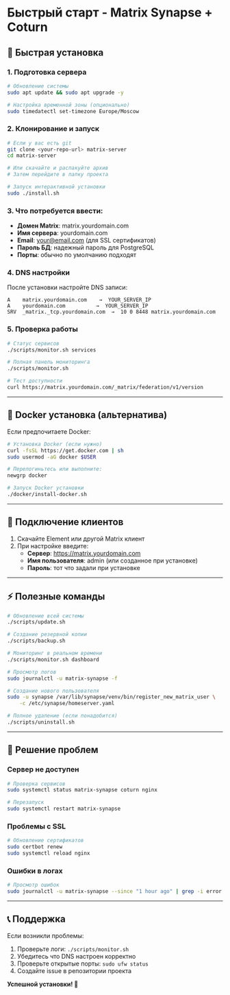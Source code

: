 # Быстрый старт - Matrix Synapse + Coturn

## 🚀 Быстрая установка

### 1. Подготовка сервера
```bash
# Обновление системы
sudo apt update && sudo apt upgrade -y

# Настройка временной зоны (опционально)
sudo timedatectl set-timezone Europe/Moscow
```

### 2. Клонирование и запуск
```bash
# Если у вас есть git
git clone <your-repo-url> matrix-server
cd matrix-server

# Или скачайте и распакуйте архив
# Затем перейдите в папку проекта

# Запуск интерактивной установки
sudo ./install.sh
```

### 3. Что потребуется ввести:
- **Домен Matrix**: matrix.yourdomain.com
- **Имя сервера**: yourdomain.com  
- **Email**: your@email.com (для SSL сертификатов)
- **Пароль БД**: надежный пароль для PostgreSQL
- **Порты**: обычно по умолчанию подходят

### 4. DNS настройки
После установки настройте DNS записи:
```
A    matrix.yourdomain.com    →  YOUR_SERVER_IP
A    yourdomain.com          →  YOUR_SERVER_IP
SRV  _matrix._tcp.yourdomain.com  →  10 0 8448 matrix.yourdomain.com
```

### 5. Проверка работы
```bash
# Статус сервисов
./scripts/monitor.sh services

# Полная панель мониторинга
./scripts/monitor.sh

# Тест доступности
curl https://matrix.yourdomain.com/_matrix/federation/v1/version
```

---

## 🐳 Docker установка (альтернатива)

Если предпочитаете Docker:
```bash
# Установка Docker (если нужно)
curl -fsSL https://get.docker.com | sh
sudo usermod -aG docker $USER

# Перелогиньтесь или выполните:
newgrp docker

# Запуск Docker установки
./docker/install-docker.sh
```

---

## 📱 Подключение клиентов

1. Скачайте Element или другой Matrix клиент
2. При настройке введите:
   - **Сервер**: https://matrix.yourdomain.com
   - **Имя пользователя**: admin (или созданное при установке)
   - **Пароль**: тот что задали при установке

---

## ⚡ Полезные команды

```bash
# Обновление всей системы
./scripts/update.sh

# Создание резервной копии
./scripts/backup.sh

# Мониторинг в реальном времени
./scripts/monitor.sh dashboard

# Просмотр логов
sudo journalctl -u matrix-synapse -f

# Создание нового пользователя
sudo -u synapse /var/lib/synapse/venv/bin/register_new_matrix_user \
    -c /etc/synapse/homeserver.yaml

# Полное удаление (если понадобится)
./scripts/uninstall.sh
```

---

## 🔧 Решение проблем

### Сервер не доступен
```bash
# Проверка сервисов
sudo systemctl status matrix-synapse coturn nginx

# Перезапуск
sudo systemctl restart matrix-synapse
```

### Проблемы с SSL
```bash
# Обновление сертификатов
sudo certbot renew
sudo systemctl reload nginx
```

### Ошибки в логах
```bash
# Просмотр ошибок
sudo journalctl -u matrix-synapse --since "1 hour ago" | grep -i error
```

---

## 📞 Поддержка

Если возникли проблемы:
1. Проверьте логи: `./scripts/monitor.sh`
2. Убедитесь что DNS настроен корректно
3. Проверьте открытые порты: `sudo ufw status`
4. Создайте issue в репозитории проекта

**Успешной установки! 🎉**
